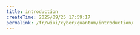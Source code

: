 ```yaml
---
title: introduction
createTime: 2025/09/25 17:59:17
permalink: /fr/wiki/cyber/quantum/introduction/
---
```

